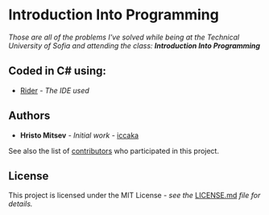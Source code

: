 # Introduction Into Programming

*Those are all of the problems I've solved while being at the Technical University of Sofia and attending the class: **Introduction Into Programming***

## Coded in C# using:

* [Rider](https://www.jetbrains.com/rider/) - *The IDE used*

## Authors

* **Hristo Mitsev** - *Initial work* - [iccaka](https://github.com/iccaka)

See also the list of [contributors](https://github.com/iccaka/Technical-University-of-Sofia-Introduction-Into-Programming/graphs/contributors) who participated in this project.

## License

This project is licensed under the MIT License - *see the* [LICENSE.md](https://github.com/iccaka/Technical-University-of-Sofia-Introduction-Into-Programming/blob/master/README.MD) *file for details.*
